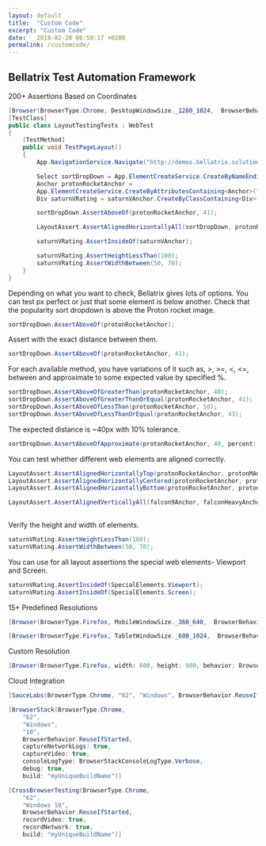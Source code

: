 ```yaml
---
layout: default
title:  "Custom Code"
excerpt: "Custom Code"
date:   2018-02-20 06:50:17 +0200
permalink: /customcode/
---
```

Bellatrix Test Automation Framework 
---------------------------------------------------------


200+ Assertions Based on Coordinates 
```csharp
[Browser(BrowserType.Chrome, DesktopWindowSize._1280_1024,  BrowserBehavior.RestartEveryTime)]
[TestClass]
public class LayoutTestingTests : WebTest
{
    [TestMethod]
    public void TestPageLayout()
    {
        App.NavigationService.Navigate("http://demos.bellatrix.solutions/");

        Select sortDropDown = App.ElementCreateService.CreateByNameEndingWith<Select>("orderby");
        Anchor protonRocketAnchor = 
		App.ElementCreateService.CreateByAttributesContaining<Anchor>("href", "/proton-rocket/");
        Div saturnVRating = saturnVAnchor.CreateByClassContaining<Div>("star-rating");

        sortDropDown.AssertAboveOf(protonRocketAnchor, 41);

        LayoutAssert.AssertAlignedHorizontallyAll(sortDropDown, protonRocketAnchor);

        saturnVRating.AssertInsideOf(saturnVAnchor);

        saturnVRating.AssertHeightLessThan(100);
        saturnVRating.AssertWidthBetween(50, 70);
    }
}
 ```

Depending on what you want to check, Bellatrix gives lots of options. You can test px perfect or just that some element is below another. Check that the popularity sort dropdown is above the Proton rocket image.
```csharp
sortDropDown.AssertAboveOf(protonRocketAnchor); 
```

Assert with the exact distance between them.
```csharp
sortDropDown.AssertAboveOf(protonRocketAnchor, 41);
 ```



For each available method, you have variations of it such as, >, >=, <, <=, between and approximate to some expected value by specified %.
```csharp
sortDropDown.AssertAboveOfGreaterThan(protonRocketAnchor, 40);
sortDropDown.AssertAboveOfGreaterThanOrEqual(protonRocketAnchor, 41);
sortDropDown.AssertAboveOfLessThan(protonRocketAnchor, 50);
sortDropDown.AssertAboveOfLessThanOrEqual(protonRocketAnchor, 43); 
```

The expected distance is ~40px with 10% tolerance.
```csharp
sortDropDown.AssertAboveOfApproximate(protonRocketAnchor, 40, percent: 10);
```


You can test whether different web elements are aligned correctly.
```csharp
LayoutAssert.AssertAlignedHorizontallyTop(protonRocketAnchor, protonMAnchor, saturnVAnchor);
LayoutAssert.AssertAlignedHorizontallyCentered(protonRocketAnchor, protonMAnchor, saturnVAnchor);
LayoutAssert.AssertAlignedHorizontallyBottom(protonRocketAnchor, protonMAnchor, saturnVAnchor);

LayoutAssert.AssertAlignedVerticallyAll(falcon9Anchor, falconHeavyAnchor);
 
```
Verify the height and width of elements.
```csharp
saturnVRating.AssertHeightLessThan(100);
saturnVRating.AssertWidthBetween(50, 70);
 ```


You can use for all layout assertions the special web elements- Viewport and Screen.
```csharp
saturnVRating.AssertInsideOf(SpecialElements.Viewport);
saturnVRating.AssertInsideOf(SpecialElements.Screen);
 ```


15+ Predefined Resolutions
```csharp
[Browser(BrowserType.Firefox, MobileWindowSize._360_640,  BrowserBehavior.RestartEveryTime)]
 ```

```csharp
[Browser(BrowserType.Firefox, TabletWindowSize._600_1024,  BrowserBehavior.RestartEveryTime)]
```

Custom Resolution
```csharp
[Browser(BrowserType.Firefox, width: 600, height: 900, behavior: BrowserBehavior.RestartEveryTime)]
```

Cloud Integration
```csharp
[SauceLabs(BrowserType.Chrome, "62", "Windows", BrowserBehavior.ReuseIfStarted, recordScreenshots: true, recordVideo: true)]

[BrowserStack(BrowserType.Chrome,
    "62",
    "Windows",
    "10",
    BrowserBehavior.ReuseIfStarted,
    captureNetworkLogs: true,
    captureVideo: true,
    consoleLogType: BrowserStackConsoleLogType.Verbose,
    debug: true,
    build: "myUniqueBuildName")]

[CrossBrowserTesting(BrowserType.Chrome,
    "62",
    "Windows 10",
    BrowserBehavior.ReuseIfStarted,
    recordVideo: true,
    recordNetwork: true,
    build: "myUniqueBuildName")]
```